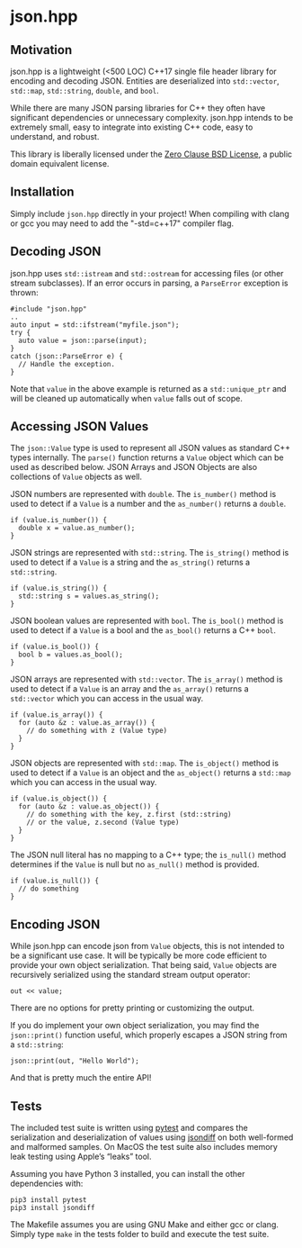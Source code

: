 # json.hpp

## Motivation

json.hpp is a lightweight (<500 LOC) C++17 single file header library
for encoding and decoding JSON. Entities are deserialized into
`std::vector`, `std::map`, `std::string`, `double`, and `bool`.

While there are many JSON parsing libraries for C++ they often have
significant dependencies or unnecessary complexity.  json.hpp intends
to be extremely small, easy to integrate into existing C++ code, easy
to understand, and robust.

This library is liberally licensed under the [Zero Clause BSD
License](https://en.wikipedia.org/wiki/Public-domain-equivalent_license),
a public domain equivalent license.

## Installation

Simply include `json.hpp` directly in your project! When compiling
with clang or gcc you may need to add the "-std=c++17" compiler flag.

## Decoding JSON

json.hpp uses `std::istream` and `std::ostream` for accessing files
(or other stream subclasses). If an error occurs in parsing,
a `ParseError` exception is thrown:

    #include "json.hpp"
    ..
    auto input = std::ifstream("myfile.json");
    try {
      auto value = json::parse(input);
    }
    catch (json::ParseError e) {
      // Handle the exception.
    }

Note that `value` in the above example is returned as a
`std::unique_ptr` and will be cleaned up automatically when `value`
falls out of scope.

## Accessing JSON Values

The `json::Value` type is used to represent all JSON values as
standard C++ types internally. The `parse()` function returns a
`Value` object which can be used as described below. JSON Arrays and
JSON Objects are also collections of `Value` objects as well.

JSON numbers are represented with `double`. The `is_number()` method
is used to detect if a `Value` is a number and the `as_number()`
returns a `double`.

    if (value.is_number()) {
      double x = value.as_number();
    }

JSON strings are represented with `std::string`. The `is_string()`
method is used to detect if a `Value` is a string and the
`as_string()` returns a `std::string`.

    if (value.is_string()) {
      std::string s = values.as_string();
    }

JSON boolean values are represented with `bool`. The `is_bool()`
method is used to detect if a `Value` is a bool and the `as_bool()`
returns a C++ `bool`.

    if (value.is_bool()) {
      bool b = values.as_bool();
    }

JSON arrays are represented with `std::vector`. The `is_array()`
method is used to detect if a `Value` is an array and the `as_array()`
returns a `std::vector` which you can access in the usual way.

    if (value.is_array()) {
      for (auto &z : value.as_array()) {
        // do something with z (Value type)
      }
    }

JSON objects are represented with `std::map`. The `is_object()` method
is used to detect if a `Value` is an object and the `as_object()`
returns a `std::map` which you can access in the usual way.

    if (value.is_object()) {
      for (auto &z : value.as_object()) {
        // do something with the key, z.first (std::string)
        // or the value, z.second (Value type)
      }
    }

The JSON null literal has no mapping to a C++ type; the `is_null()`
method determines if the `Value` is null but no `as_null()` method is
provided.

    if (value.is_null()) {
      // do something
    }

## Encoding JSON

While json.hpp can encode json from `Value` objects, this is not
intended to be a significant use case. It will be typically be more
code efficient to provide your own object serialization.  That being
said, `Value` objects are recursively serialized using the standard
stream output operator:

    out << value;

There are no options for pretty printing or customizing the output.

If you do implement your own object serialization, you may find the
`json::print()` function useful, which properly escapes a JSON string
from a `std::string`:

    json::print(out, "Hello World");

And that is pretty much the entire API!

## Tests

The included test suite is written using
[pytest](https://docs.pytest.org) and compares the serialization and
deserialization of values using
[jsondiff](https://github.com/xlwings/jsondiff) on both well-formed
and malformed samples. On MacOS the test suite also includes memory
leak testing using Apple’s “leaks” tool.

Assuming you have Python 3 installed, you can install the other
dependencies with:

    pip3 install pytest
    pip3 install jsondiff

The Makefile assumes you are using GNU Make and either gcc or
clang. Simply type `make` in the tests folder to build and execute the
test suite.
